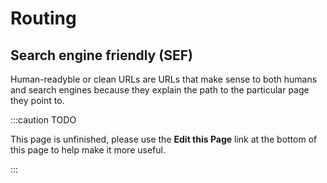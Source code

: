 Routing
=======

## Search engine friendly (SEF)

Human-readyble or clean URLs are URLs that make sense to both humans and search engines because they explain the path to the particular page they point to.

:::caution TODO

This page is unfinished, please use the **Edit this Page** link at the bottom of this page to help make it more useful.

:::
